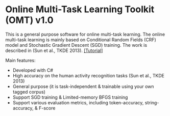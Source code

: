 # Online Multi-Task Learning Toolkit (OMT) v1.0
This is a general purpose software for online multi-task learning. The online multi-task learning is mainly based on Conditional Random Fields (CRF) model and Stochastic Gradient Descent (SGD) training. The work is described in (Sun et al., TKDE 2013). [[Tutorial]](OMT.tu.pdf)

Main features:
 - Developed with C#
 - High accuracy on the human activity recognition tasks (Sun et al., TKDE 2013)
 - General purpose (it is task-independent & trainable using your own tagged corpus)
 - Support SGD training & Limited-memory BFGS training
 - Support various evaluation metrics, including token-accuracy, string-accuracy, & F-score
